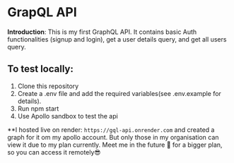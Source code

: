 # GrapQL API

**Introduction**: This is my first GraphQL API. It contains basic Auth functionalities (signup and login), get a user details query, and get all users query.

## To test locally:
1. Clone this repository
2. Create a .env file and add the required variables(see .env.example for details).
3. Run npm start
4. Use Apollo sandbox to test the api

**I hosted live on render: `https://gql-api.onrender.com` and created a graph for it om my apollo account. But only those in my organisation can view it
due to my plan currently. Meet me in the future 🚀 for a bigger plan, so you can access it remotely😎
